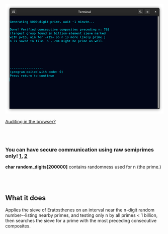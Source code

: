 <!--
Generates 100-100k-digit prime checked with p<1B and preceded by ~715 verified
consecutive composites (largest group found in billion-element sieve.) 1m run-time.
-->



<p align="center">
  <img src="https://raw.githubusercontent.com/compromise-evident/ProximitySieve/main/Other/Terminal_c805a87dc4e4eb1807505ff3124161e161d895651adb16fce335699f3b7ff643.png">
</p>

[Auditing in the browser?](https://coliru.stacked-crooked.com/a/1521b8e5f84d2a58)

<br>
<br>

### You can have secure communication using raw semiprimes only! [1](https://twitter.com/redNVR/status/1715952926626103454), [2](https://github.com/compromise-evident/WhatNot/blob/main/Primality-adjusting%20branded%20strings.pdf)

**char random_digits[200000]** contains randomness used for n (the prime.)

<br>
<br>

## What it does

Applies the sieve of Eratosthenes on an  interval near the n-digit
random number--listing nearby primes, and testing only n by all primes < 1 billion,
then searches the sieve for a prime with the most preceding consecutive composites.
